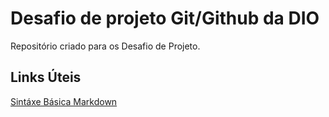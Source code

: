 # Desafio de projeto Git/Github da DIO
Repositório criado para os Desafio de Projeto.

## Links Úteis
[Sintáxe Básica Markdown](https://www.markdownguide.org/basic-syntax/)
